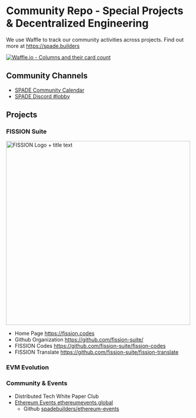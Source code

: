 # Community Repo - Special Projects & Decentralized Engineering

We use Waffle to track our community activities across projects. Find out more at https://spade.builders

[![Waffle.io - Columns and their card count](https://badge.waffle.io/spadebuilders/community.svg?columns=all)](https://waffle.io/spadebuilders/community)

## Community Channels

* [SPADE Community Calendar](https://calendar.google.com/calendar/embed?showPrint=0&showTabs=0&showCalendars=0&mode=AGENDA&height=600&wkst=1&bgcolor=%23FFFFFF&src=bmann.ca_ah2rbd9r3m16thmes2ordn7ask%40group.calendar.google.com&color=%235F6B02&ctz=America%2FVancouver)
* [SPADE Discord #lobby](https://discord.gg/daDMAjE)


## Projects

### FISSION Suite

<img alt="FISSION Logo + title text" src="https://s3-ca-central-1.amazonaws.com/images.spade.builders/uploads/upload_d0e2a4d44acf975c9b748ce7d47f5a94.png" width="500px" />

* Home Page https://fission.codes
* Github Organization https://github.com/fission-suite/
* FISSION Codes https://github.com/fission-suite/fission-codes
* FISSION Translate https://github.com/fission-suite/fission-translate

### EVM Evolution

### Community & Events
* Distributed Tech White Paper Club
* [Ethereum Events ethereumevents.global](https://ethereumevents.global)
  * Github [spadebuilders/ethereum-events](https://github.com/spadebuilders/ethereum-events)
